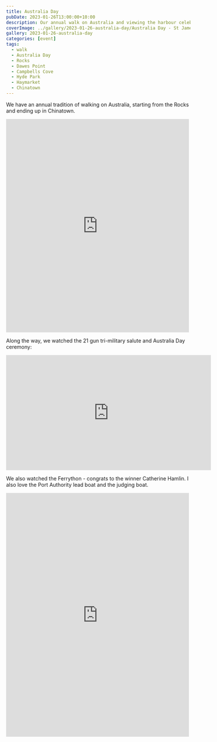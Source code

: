 ```yaml
---
title: Australia Day
pubDate: 2023-01-26T13:00:00+10:00
description: Our annual walk on Australia and viewing the harbour celebrations
coverImage: ../gallery/2023-01-26-australia-day/Australia Day - St James Church (3).jpeg
gallery: 2023-01-26-australia-day
categories: [event]
tags:
  - walk
  - Australia Day
  - Rocks
  - Dawes Point
  - Campbells Cove
  - Hyde Park
  - Haymarket
  - Chinatown
---
```


We have an annual tradition of walking on Australia, starting from the Rocks and
ending up in Chinatown.

<iframe src="https://www.facebook.com/plugins/post.php?href=https%3A%2F%2Fwww.facebook.com%2Fchris1.tham%2Fposts%2Fpfbid0s4sz4FYr6SH5DWyvUWjSe6hpJENsTCcbMRLiKFexzzNcuyuZdtgzSCeKfVcoHn4bl&show_text=true&width=500" width="500" height="582" style="border:none;overflow:hidden" scrolling="no" frameborder="0" allowfullscreen="true" allow="autoplay; clipboard-write; encrypted-media; picture-in-picture; web-share"></iframe>

Along the way, we watched the 21 gun tri-military salute and Australia Day
ceremony:

<iframe src="https://www.facebook.com/plugins/video.php?height=314&href=https%3A%2F%2Fwww.facebook.com%2Fchris1.tham%2Fvideos%2F1291674908056316%2F&show_text=false&width=560&t=0" width="560" height="314" style="border:none;overflow:hidden" scrolling="no" frameborder="0" allowfullscreen="true" allow="autoplay; clipboard-write; encrypted-media; picture-in-picture; web-share" allowFullScreen="true"></iframe>

We also watched the Ferrython - congrats to the winner Catherine Hamlin. I also
love the Port Authority lead boat and the judging boat.

<iframe src="https://www.facebook.com/plugins/post.php?href=https%3A%2F%2Fwww.facebook.com%2Fchris1.tham%2Fposts%2Fpfbid0uTuQNFKwued2u6RVoyiEqFtcugdqdR6yEBo59dYjaqNe5pNSn7XqgYfasgXtKmHrl&show_text=true&width=500" width="500" height="665" style="border:none;overflow:hidden" scrolling="no" frameborder="0" allowfullscreen="true" allow="autoplay; clipboard-write; encrypted-media; picture-in-picture; web-share"></iframe>
